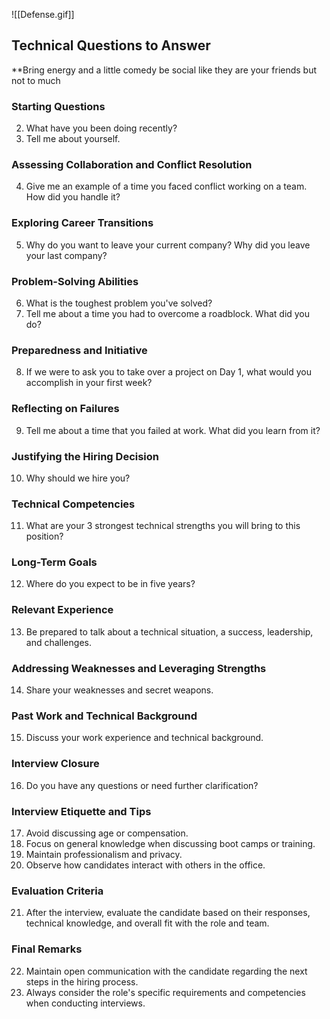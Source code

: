 ![[Defense.gif]]

## Technical Questions to Answer
**Bring energy and a little comedy be social like they are your friends but not to much
### Starting Questions

2. What have you been doing recently?
3. Tell me about yourself.

### Assessing Collaboration and Conflict Resolution

4. Give me an example of a time you faced conflict working on a team. How did you handle it?

### Exploring Career Transitions

5. Why do you want to leave your current company? Why did you leave your last company?

### Problem-Solving Abilities

6. What is the toughest problem you've solved?
7. Tell me about a time you had to overcome a roadblock. What did you do?

### Preparedness and Initiative

8. If we were to ask you to take over a project on Day 1, what would you accomplish in your first week?

### Reflecting on Failures

9. Tell me about a time that you failed at work. What did you learn from it?

### Justifying the Hiring Decision

10. Why should we hire you?

### Technical Competencies

11. What are your 3 strongest technical strengths you will bring to this position?

### Long-Term Goals

12. Where do you expect to be in five years?

### Relevant Experience

13. Be prepared to talk about a technical situation, a success, leadership, and challenges.

### Addressing Weaknesses and Leveraging Strengths

14. Share your weaknesses and secret weapons.

### Past Work and Technical Background

15. Discuss your work experience and technical background.

### Interview Closure

16. Do you have any questions or need further clarification?

### Interview Etiquette and Tips

17. Avoid discussing age or compensation.
18. Focus on general knowledge when discussing boot camps or training.
19. Maintain professionalism and privacy.
20. Observe how candidates interact with others in the office.

### Evaluation Criteria

21. After the interview, evaluate the candidate based on their responses, technical knowledge, and overall fit with the role and team.

### Final Remarks

22. Maintain open communication with the candidate regarding the next steps in the hiring process.
23. Always consider the role's specific requirements and competencies when conducting interviews.
